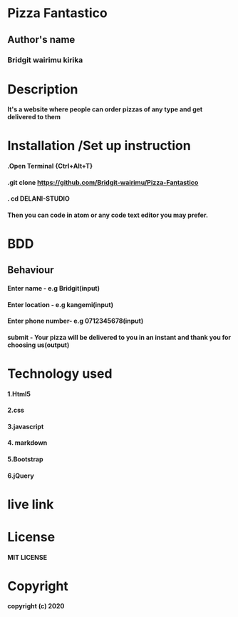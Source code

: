 # Pizza Fantastico
## Author's name
### Bridgit wairimu kirika
# Description
#### It's a website where people can order pizzas of any type and get delivered to them
# Installation /Set up instruction
#### .Open Terminal {Ctrl+Alt+T}
#### .git clone https://github.com/Bridgit-wairimu/Pizza-Fantastico
#### . cd DELANI-STUDIO

#### Then you can code in atom or any code text editor you may prefer.

# BDD
## Behaviour                
#### Enter name -    e.g Bridgit(input)
#### Enter location -   e.g kangemi(input)
#### Enter phone number-  e.g 0712345678(input)
#### submit  -  Your pizza will be delivered to you in an instant and thank you for choosing us(output)   

# Technology used
#### 1.Html5
#### 2.css
#### 3.javascript
#### 4. markdown
#### 5.Bootstrap
#### 6.jQuery

# live link
#### 
# License
#### MIT LICENSE

# Copyright
#### copyright (c) 2020
